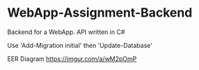 # WebApp-Assignment-Backend

Backend for a WebApp. API written in C#

Use 'Add-Migration initial' then 'Update-Database'

EER Diagram
https://imgur.com/a/wM2pOmP
